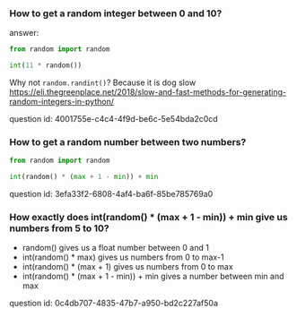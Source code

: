 ### How to get a random integer between 0 and 10?

answer:

```python
from random import random

int(11 * random())
```

Why not `random.randint()`? Because it is dog slow
https://eli.thegreenplace.net/2018/slow-and-fast-methods-for-generating-random-integers-in-python/

question id: 4001755e-c4c4-4f9d-be6c-5e54bda2c0cd


### How to get a random number between two numbers?

```python
from random import random

int(random() * (max + 1 - min)) + min
```

question id: 3efa33f2-6808-4af4-ba6f-85be785769a0


### How exactly does int(random() * (max + 1 - min)) + min give us numbers from 5 to 10?

- random() gives us a float number between 0 and 1
- int(random() * max) gives us numbers from 0 to max-1
- int(random() * (max + 1) gives us numbers from 0 to max
- int(random() * (max + 1 - min)) + min gives a number between min and max


question id: 0c4db707-4835-47b7-a950-bd2c227af50a
